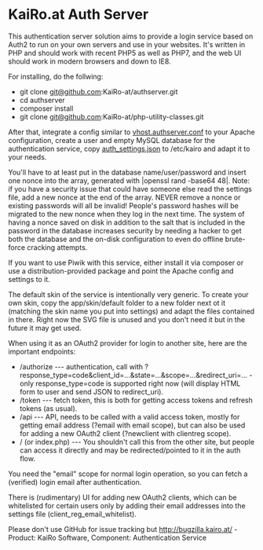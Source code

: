 # KaiRo.at Auth Server
This authentication server solution aims to provide a login service based on Auth2 to run on your own servers and use in your websites.
It's written in PHP and should work with recent PHP5 as well as PHP7, and the web UI should work in modern browsers and down to IE8.

For installing, do the follwing:

* git clone git@github.com:KaiRo-at/authserver.git
* cd authserver
* composer install
* git clone git@github.com:KaiRo-at/php-utility-classes.git

After that, integrate a config similar to [vhost.authserver.conf](etc/apache/vhost.authserver.conf) to your Apache configuration,
create a user and empty MySQL database for the authentication service,
copy [auth_settings.json](etc/kairo/auth_settings.json) to /etc/kairo and adapt it to your needs.

You'll have to at least put in the database name/user/password and insert one nonce into the array, generated with |openssl rand -base64 48|.
Note: if you have a security issue that could have someone else read the settings file, add a new nonce at the end of the array. NEVER remove a nonce or existing passwords will all be invalid!
People's password hashes will be migrated to the new nonce when they log in the next time.
The system of having a nonce saved on disk in addition to the salt that is included in the password in the database increases security by needing a hacker to get both the database and the on-disk configuration to even do offline brute-force cracking attempts.

If you want to use Piwik with this service, either install it via composer or use a distribution-provided package and point the Apache config and settings to it.

The default skin of the service is intentionally very generic. To create your own skin, copy the app/skin/default folder to a new folder next ot it (matching the skin name you put into settings) and adapt the files contained in there. Right now the SVG file is unused and you don't need it but in the future it may get used.

When using it as an OAuth2 provider for login to another site, here are the important endpoints:
* /authorize --- authentication, call with ?response_type=code&client_id=...&state=...&scope=...&redirect_uri=... - only response_type=code is supported right now (will display HTML form to user and send JSON to redirect_uri).
* /token --- fetch token, this is both for getting access tokens and refresh tokens (as usual).
* /api --- API, needs to be called with a valid access token, mostly for getting email address (?email with email scope), but can also be used for adding a new OAuth2 client (?newclient with clientreg scope).
* / (or index.php) --- You shouldn't call this from the other site, but people can access it directly and may be redirected/pointed to it in the auth flow.

You need the "email" scope for normal login operation, so you can fetch a (verified) login email after authentication.

There is (rudimentary) UI for adding new OAuth2 clients, which can be whitelisted for certain users only by adding their email addresses into the settings file (client_reg_email_whitelist).

Please don't use GitHub for issue tracking but http://bugzilla.kairo.at/ - Product: KaiRo Software, Component: Authentication Service
